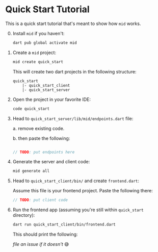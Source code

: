 # Quick Start Tutorial

This is a quick start tutorial that's meant to show how `mid` works.


0. Install `mid` if you haven't:

    ```sh
    dart pub global activate mid
    ```

1. Create a `mid`  project:
    ```sh
    mid create quick_start
    ```
    This will create two dart projects in the following structure:
    ```
    quick_start
        |- quick_start_client
        |- quick_start_server
    ```
2. Open the project in your favorite IDE:
    ```sh
    code quick_start
    ```

3. Head to `quick_start_server/lib/mid/endpoints.dart` file:
    
    a. remove existing code.
    
    b. then paste the following:

    ```dart
    
    // TODO: put endpoints here
    ```

4. Generate the server and client code:
    ```sh
    mid generate all
    ```

5. Head to `quick_start_client/bin/` and create `frontend.dart`:

    Assume this file is your frontend project. Paste the following there:
    ```dart
    // TODO: put client code
    ```

6. Run the frontend app (assuming you're still within `quick_start` directory):
    ```sh
    dart run quick_start_client/bin/frontend.dart
    ```

    This should print the following:




    _file an issue if it doesn't_ 😅